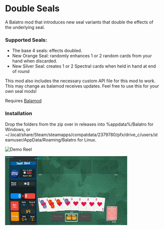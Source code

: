 # Double Seals
A Balatro mod that introduces new seal variants that double the effects of the underlying seal.

### Supported Seals:
  - The base 4 seals: effects doubled.
  - New Orange Seal: randomly enhances 1 or 2 random cards from your hand when discarded.
  - New Silver Seal: creates 1 or 2 Spectral cards when held in hand at end of round

This mod also includes the necessary custom API file for this mod to work. This may change as balamod receives updates.
Feel free to use this for your own seal mods!

Requires [Balamod](https://github.com/UwUDev/balamod/)

### Installation
Drop the folders from the zip over in releases into %appdata%/Balatro for Windows, or ~/.local/share/Steam/steamapps/compatdata/2379780/pfx/drive_c/users/steamuser/AppData/Roaming/Balatro for Linux.

![Demo Reel](https://github.com/jacobr1227/double_seals/blob/main/double_seals_demo.gif)

![Demo Reel](https://github.com/jacobr1227/double_seals/blob/main/orange_silver_demo_reel.gif)
